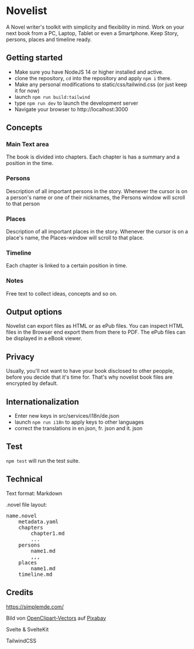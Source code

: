 # Novelist

A Novel writer's toolkit with simplicity and flexibility in mind. Work on your next book from a PC, Laptop, Tablet or even a Smartphone. Keep Story, persons, places and timeline ready.

## Getting started

* Make sure you have NodeJS 14 or higher installed and active.
* clone the repository, `cd` into the repository and apply `npm i` there.
* Make any personal modifications to static/css/tailwind.css (or just keep it for now)
* launch `npm run build:tailwind`
* type `npm run dev` to launch the development server
* Navigate your browser to http://localhost:3000

## Concepts

### Main Text area

The book is divided into chapters. Each chapter is has a summary and a position in the time.

### Persons

Description of all important persons in the story. Whenever the cursor is on a person's name or one of their nicknames, the Persons window will scroll to that person

### Places

Description of all important places in the story. Whenever the cursor is on a place's name, the Places-window will scroll to that place.

### Timeline

Each chapter is linked to a certain position in time.

### Notes

Free text to collect ideas, concepts and so on.

## Output options

Novelist can export files as HTML or as ePub files. You can inspect HTML files in the Browser end export them from there to PDF. The ePub files can be displayed in a eBook viewer.

## Privacy

Usually, you'll not want to have your book disclosed to other peopple, before you decide that it's time for. That's why novelist book files are encrypted by default.


## Internationalization

* Enter new keys in src/services/i18n/de.json
* launch `npm run i18n` to apply keys to other languages
* correct the translations in en.json, fr. json and it. json

## Test

`npm test` will run the test suite.

## Technical

Text format: Markdown

.novel file layout:

<pre>
name.novel
    metadata.yaml
    chapters
        chapter1.md
        ...
    persons
        name1.md
        ,,, 
    places
        name1.md
    timeline.md    
</pre>    

## Credits
https://simplemde.com/

Bild von <a href="https://pixabay.com/de/users/openclipart-vectors-30363/?utm_source=link-attribution&amp;utm_medium=referral&amp;utm_campaign=image&amp;utm_content=156775">OpenClipart-Vectors</a> auf <a href="https://pixabay.com/de/?utm_source=link-attribution&amp;utm_medium=referral&amp;utm_campaign=image&amp;utm_content=156775">Pixabay</a>

Svelte & SvelteKit

TailwindCSS

